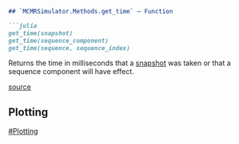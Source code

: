 ```markdown
## `MCMRSimulator.Methods.get_time` — Function

```julia
get_time(snapshot)
get_time(sequence_component)
get_time(sequence, sequence_index)
```

Returns the time in milliseconds that a [snapshot](#MCMRSimulator.Spins.Snapshot) was taken or that a sequence component will have effect.

[source](https://git.fmrib.ox.ac.uk/ndcn0236/MCMRSimulator.jl/-/tree/716f5337a747a826b04bd4b345a5cda685bb4e0a/src/methods.jl#L15-L21)

## Plotting

[#Plotting](#Plotting)
```
